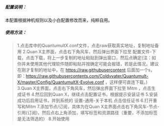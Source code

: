 ##### 配置说明：
本配置根据神机规则以及小白配置修改而来，纯粹自用。

##### 使用方法：
> 1.点击库中的QuantumultX.conf文件，点击raw获取真实地址，复制地址备用
> 2.Quan X主界面，点击右下角风车，然后弹出界面下拉至 配置文件-下载，点击下载，将上一步复制的地址粘贴到弹出窗口，然后点确定(注：如你并未使用其他代理软件随即粘贴并按确定可能会报错，若是此情况，建议在刚才复制的地址中，在 https://raw.githubusercontent 后面加一个s，即：https://raw.githubusercontents.com/Coldvvater/Quantumult-X/master/Config/QuantumultX-Evolve.conf ，这样便可直连下载。)
> 3.Quan X主界面，点击右下角风车，然后弹出界面下拉至 Mitm ，点击生成证书
> 4.然后回到Quan X，继续点击配置证书，根据提示安装证书
> 5.安装成功后启用证书，并到系统的 设置-通用-关于本机 点击信任证书
> 6.打开重写和Mitm
> 7.添加节点/订阅，具体为在Quan X主界面点击右下角风车-节点-引用(订阅)，然后点右上角添加，填写标签和资源路径（重要，不添加标签是无法筛选的）
> 8.开始使用

